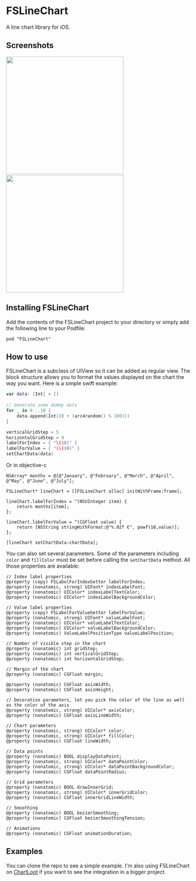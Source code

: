 FSLineChart
===========

A line chart library for iOS.

Screenshots
---
<img src="Screenshots/fslinechart.png" width="320px" />&nbsp;
<img src="Screenshots/fslinechart2.png" width="320px" />

Installing FSLineChart
---
Add the contents of the FSLineChart project to your directory or simply add the following line to your Podfile:

    pod "FSLineChart"

How to use
---
FSLineChart is a subclass of UIView so it can be added as regular view. The block structure allows you to format the values displayed on the chart the way you want. Here is a simple swift example:

```swift
var data: [Int] = []
        
// Generate some dummy data
for _ in 0...10 {
    data.append(Int(20 + (arc4random() % 100)))
}

verticalGridStep = 5
horizontalGridStep = 9
labelForIndex = { "\($0)" }
labelForValue = { "$\($0)" }
setChartData(data)
```

Or in objective-c

```objc
NSArray* months = @[@"January", @"February", @"March", @"April", @"May", @"June", @"July"];
    
FSLineChart* lineChart = [[FSLineChart alloc] initWithFrame:frame];

lineChart.labelForIndex = ^(NSUInteger item) {
    return months[item];
};

lineChart.labelForValue = ^(CGFloat value) {
    return [NSString stringWithFormat:@"%.02f €", powf(10,value)];
};

[lineChart setChartData:chartData];
```

You can also set several parameters. Some of the parameters including `color` and `fillColor` must be set before calling the `setChartData` method. All those properties are available:

```objc
// Index label properties
@property (copy) FSLabelForIndexGetter labelForIndex;
@property (nonatomic, strong) UIFont* indexLabelFont;
@property (nonatomic) UIColor* indexLabelTextColor;
@property (nonatomic) UIColor* indexLabelBackgroundColor;

// Value label properties
@property (copy) FSLabelForValueGetter labelForValue;
@property (nonatomic, strong) UIFont* valueLabelFont;
@property (nonatomic) UIColor* valueLabelTextColor;
@property (nonatomic) UIColor* valueLabelBackgroundColor;
@property (nonatomic) ValueLabelPositionType valueLabelPosition;

// Number of visible step in the chart
@property (nonatomic) int gridStep;
@property (nonatomic) int verticalGridStep;
@property (nonatomic) int horizontalGridStep;

// Margin of the chart
@property (nonatomic) CGFloat margin;

@property (nonatomic) CGFloat axisWidth;
@property (nonatomic) CGFloat axisHeight;

// Decoration parameters, let you pick the color of the line as well as the color of the axis
@property (nonatomic, strong) UIColor* axisColor;
@property (nonatomic) CGFloat axisLineWidth;

// Chart parameters
@property (nonatomic, strong) UIColor* color;
@property (nonatomic, strong) UIColor* fillColor;
@property (nonatomic) CGFloat lineWidth;

// Data points
@property (nonatomic) BOOL displayDataPoint;
@property (nonatomic, strong) UIColor* dataPointColor;
@property (nonatomic, strong) UIColor* dataPointBackgroundColor;
@property (nonatomic) CGFloat dataPointRadius;

// Grid parameters
@property (nonatomic) BOOL drawInnerGrid;
@property (nonatomic, strong) UIColor* innerGridColor;
@property (nonatomic) CGFloat innerGridLineWidth;

// Smoothing
@property (nonatomic) BOOL bezierSmoothing;
@property (nonatomic) CGFloat bezierSmoothingTension;

// Animations
@property (nonatomic) CGFloat animationDuration;
```


Examples
---
You can clone the repo to see a simple example. I'm also using FSLineChart on [ChartLoot](https://github.com/ArthurGuibert/ChartLoot) if you want to see the integration in a bigger project.
